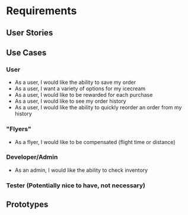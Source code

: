 # Requirements

## User Stories

## Use Cases
### User
- As a user, I would like the ability to save my order
- As a user, I want a variety of options for my icecream
- As a user, I would like to be rewarded for each purchase
- As a user, I would like to see my order history
- As a user, I would like the ability to quickly reorder an order from my history

### "Flyers" 
- As a flyer, I would like to be compensated (flight time or distance)

### Developer/Admin
- As an admin, I would like the ability to check inventory

### Tester (Potentially nice to have, not necessary)

## Prototypes
